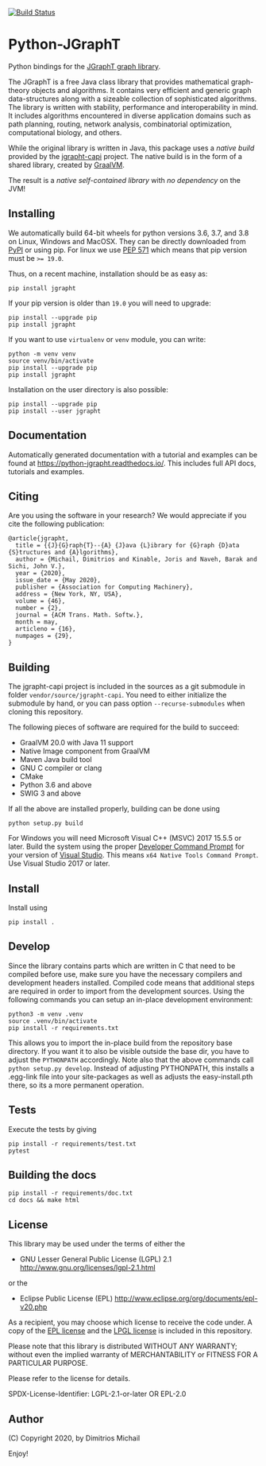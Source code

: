 [![Build Status](https://travis-ci.org/d-michail/python-jgrapht.svg?branch=master)](https://travis-ci.org/d-michail/python-jgrapht)

# Python-JGraphT

Python bindings for the  [JGraphT graph library](https://jgrapht.org/).

The JGraphT is a free Java class library that provides mathematical graph-theory objects and algorithms. It
contains very efficient and generic graph data-structures along with a sizeable collection of sophisticated
algorithms. The library is written with stability, performance and interoperability in mind. It includes
algorithms encountered in diverse application domains such as  path planning, routing, network analysis,
combinatorial optimization, computational biology, and others.

While the original library is written in Java, this package uses a *native build* provided by
the [jgrapht-capi](https://github.com/d-michail/jgrapht-capi) project. The native build is in the form of a 
shared library, created by [GraalVM](https://www.graalvm.org/).

The result is a *native self-contained library* with *no dependency* on the JVM!

## Installing

We automatically build 64-bit wheels for python versions 3.6, 3.7, and 3.8 on Linux,
Windows and MacOSX. They can be directly downloaded from [PyPI](https://pypi.org/project/jgrapht/)
or using pip.
For linux we use [PEP 571](https://www.python.org/dev/peps/pep-0571/)
which means that pip version must be `>= 19.0`.

Thus, on a recent machine, installation should be as easy as:

```
pip install jgrapht
```

If your pip version is older than `19.0` you will need to upgrade: 

```
pip install --upgrade pip
pip install jgrapht
```

If you want to use `virtualenv` or `venv` module, you can write:

```
python -m venv venv
source venv/bin/activate
pip install --upgrade pip
pip install jgrapht
```

Installation on the user directory is also possible:

```
pip install --upgrade pip
pip install --user jgrapht
```

## Documentation 

Automatically generated documentation with a tutorial and examples can be found at 
<https://python-jgrapht.readthedocs.io/>. This includes full API docs, tutorials and examples.

## Citing

Are you using the software in your research? We would appreciate if you cite the following publication:

```
@article{jgrapht,
  title = {{J}{G}raph{T}--{A} {J}ava {L}ibrary for {G}raph {D}ata {S}tructures and {A}lgorithms},
  author = {Michail, Dimitrios and Kinable, Joris and Naveh, Barak and Sichi, John V.},
  year = {2020},
  issue_date = {May 2020},
  publisher = {Association for Computing Machinery},
  address = {New York, NY, USA},
  volume = {46},
  number = {2},
  journal = {ACM Trans. Math. Softw.},
  month = may,
  articleno = {16},
  numpages = {29},
}
```

## Building

The jgrapht-capi project is included in the sources as a git submodule in folder `vendor/source/jgrapht-capi`.
You need to either initialize the submodule by hand, or you can pass option `--recurse-submodules` when 
cloning this repository.

The following pieces of software are required for the build to succeed:

 * GraalVM 20.0 with Java 11 support
 * Native Image component from GraalVM
 * Maven Java build tool
 * GNU C compiler or clang
 * CMake 
 * Python 3.6 and above
 * SWIG 3 and above

If all the above are installed properly, building can be done using

```
python setup.py build
```

For Windows you will need Microsoft Visual C++ (MSVC) 2017 15.5.5 or later. Build the
system using the proper
[Developer Command Prompt](https://docs.microsoft.com/en-us/cpp/build/building-on-the-command-line?view=vs-2019#developer_command_prompt_shortcuts)
for your version of [Visual Studio](https://visualstudio.microsoft.com/vs/). This means
`x64 Native Tools Command Prompt`. Use Visual Studio 2017 or later.

## Install

Install using 

```
pip install .
```

## Develop

Since the library contains parts which are written in C that need to be compiled before use, make sure you have 
the necessary compilers and development headers installed. Compiled code means that additional steps are required
in order to import from the development sources. Using the following commands you can setup an in-place development 
environment:

```
python3 -m venv .venv
source .venv/bin/activate
pip install -r requirements.txt
```

This allows you to import the in-place build from the repository base directory. If you want it to 
also be visible outside the base dir, you have to adjust the `PYTHONPATH` accordingly.
Note also that the above commands call `python setup.py develop`. Instead of adjusting PYTHONPATH, this installs
a .egg-link file into your site-packages as well as adjusts the easy-install.pth there, so its a more permanent
operation.

## Tests

Execute the tests by giving

```
pip install -r requirements/test.txt
pytest
```

## Building the docs

```
pip install -r requirements/doc.txt
cd docs && make html
```

## License

This library may be used under the terms of either the

 * GNU Lesser General Public License (LGPL) 2.1
   http://www.gnu.org/licenses/lgpl-2.1.html

or the

 * Eclipse Public License (EPL)
   http://www.eclipse.org/org/documents/epl-v20.php

As a recipient, you may choose which license to receive the code under.
A copy of the [EPL license](license-EPL.txt) and the [LPGL license](license-LGPL.txt) is included in this repository.

Please note that this library is distributed WITHOUT ANY WARRANTY; without even the implied warranty of MERCHANTABILITY or FITNESS FOR A PARTICULAR PURPOSE.

Please refer to the license for details.

SPDX-License-Identifier: LGPL-2.1-or-later OR EPL-2.0

## Author

(C) Copyright 2020, by Dimitrios Michail


Enjoy!
